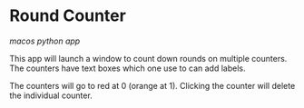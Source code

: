 # Round Counter

_macos python app_

This app will launch a window to count down rounds on
multiple counters.  The counters have text boxes which
one use to can add labels.

The counters will go to red at 0 (orange at 1).  Clicking
the counter will delete the individual counter.